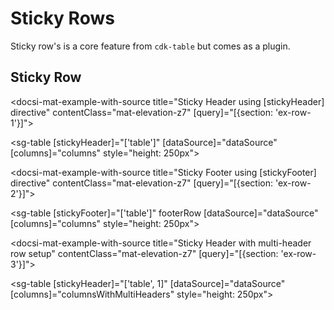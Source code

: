 # Sticky Rows

Sticky row's is a core feature from `cdk-table` but comes as a plugin.

## Sticky Row

<docsi-mat-example-with-source title="Sticky Header using [stickyHeader] directive" contentClass="mat-elevation-z7" [query]="[{section: 'ex-row-1'}]">
  <!--@sac-example:ex-row-1-->
  <sg-table [stickyHeader]="['table']"
            [dataSource]="dataSource"
            [columns]="columns"
            style="height: 250px">
  </sg-table>
  <!--@sac-example:ex-row-1-->
</docsi-mat-example-with-source>

<docsi-mat-example-with-source title="Sticky Footer using [stickyFooter] directive" contentClass="mat-elevation-z7" [query]="[{section: 'ex-row-2'}]">
  <!--@sac-example:ex-row-2-->
  <sg-table [stickyFooter]="['table']" footerRow
            [dataSource]="dataSource"
            [columns]="columns"
            style="height: 250px">
  </sg-table>
  <!--@sac-example:ex-row-2-->
</docsi-mat-example-with-source>

<docsi-mat-example-with-source title="Sticky Header with multi-header row setup" contentClass="mat-elevation-z7" [query]="[{section: 'ex-row-3'}]">
  <!--@sac-example:ex-row-3-->
  <sg-table [stickyHeader]="['table', 1]"
            [dataSource]="dataSource"
            [columns]="columnsWithMultiHeaders"
            style="height: 250px">
  </sg-table>
  <!--@sac-example:ex-row-3-->
</docsi-mat-example-with-source>
